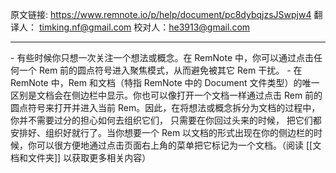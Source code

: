 原文链接: https://www.remnote.io/p/help/document/pc8dybqjzsJSwpjw4
翻译人： timking.nf@gmail.com
校对人：he3913@gmail.com

<hr/>
- 有些时候你只想一次关注一个想法或概念。在 RemNote 中，你可以通过点击任何一个 Rem 前的圆点符号进入聚焦模式，从而避免被其它 Rem 干扰。
- 在 RemNote 中，Rem 和文档（特指 RemNote 中的 Document 文件类型）的唯一区别是文档会在侧边栏中显示。你也可以像打开一个文档一样通过点击 Rem 前的圆点符号来打开并进入当前 Rem。因此，在将想法或概念拆分为文档的过程中，你并不需要过分的担心如何去组织它们， 只需要在你回过头来的时候， 把它们都安排好、组织好就行了。当你想要一个 Rem 以文档的形式出现在你的侧边栏的时候，你可以很方便地通过点击页面右上角的菜单把它标记为一个文档。（阅读 [[文档和文件夹]] 以获取更多相关内容）

